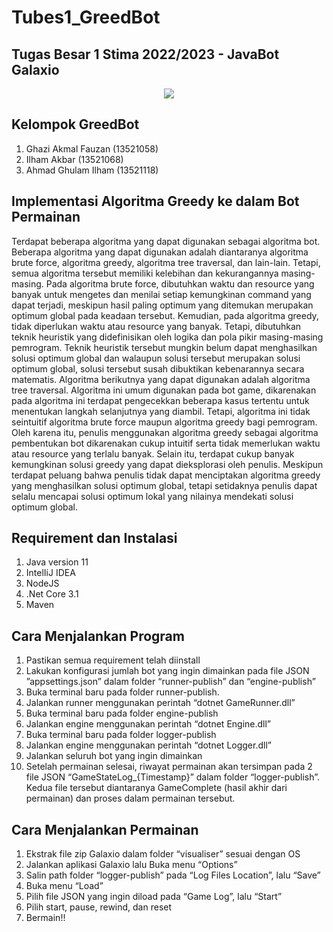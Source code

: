 # Tubes1_GreedBot
## Tugas Besar 1 Stima 2022/2023 - JavaBot Galaxio

<p align="center">
    <img src=image.png
</p>

## Kelompok GreedBot
1. Ghazi Akmal Fauzan	(13521058) 
2. Ilham Akbar			(13521068) 
3. Ahmad Ghulam Ilham   (13521118) 

## Implementasi Algoritma Greedy ke dalam Bot Permainan 

Terdapat beberapa algoritma yang dapat digunakan sebagai algoritma bot. Beberapa algoritma yang dapat digunakan adalah diantaranya algoritma brute force, algoritma greedy, algoritma tree traversal, dan lain-lain. Tetapi, semua algoritma tersebut memiliki kelebihan dan kekurangannya masing-masing. Pada algoritma brute force, dibutuhkan waktu dan resource yang banyak untuk mengetes dan menilai setiap kemungkinan command yang dapat terjadi, meskipun hasil paling optimum yang ditemukan merupakan optimum global pada keadaan tersebut. Kemudian, pada algoritma greedy, tidak diperlukan waktu atau resource yang banyak. Tetapi, dibutuhkan teknik heuristik yang didefinisikan oleh logika dan pola pikir masing-masing pemrogram. Teknik heuristik tersebut mungkin belum dapat menghasilkan solusi optimum global dan walaupun solusi tersebut merupakan solusi optimum global, solusi tersebut susah dibuktikan kebenarannya secara matematis. Algoritma berikutnya yang dapat digunakan adalah algoritma tree traversal. Algoritma ini umum digunakan pada bot game, dikarenakan pada algoritma ini terdapat pengecekkan beberapa kasus tertentu untuk menentukan langkah selanjutnya yang diambil. Tetapi, algoritma ini tidak seintuitif algoritma brute force maupun algoritma greedy bagi pemrogram. Oleh karena itu, penulis menggunakan algoritma greedy sebagai algoritma pembentukan bot dikarenakan cukup intuitif serta tidak memerlukan waktu atau resource yang terlalu banyak. Selain itu, terdapat cukup banyak kemungkinan solusi greedy yang dapat dieksplorasi oleh penulis. Meskipun terdapat peluang bahwa penulis tidak dapat menciptakan algoritma greedy yang menghasilkan solusi optimum global, tetapi setidaknya penulis dapat selalu mencapai solusi optimum lokal yang nilainya mendekati solusi optimum global. 

## Requirement dan Instalasi
1. Java version 11
2. IntelIiJ IDEA
3. NodeJS
4. .Net Core 3.1
5. Maven

## Cara Menjalankan Program
1. Pastikan semua requirement telah diinstall
2. Lakukan konfigurasi jumlah bot yang ingin dimainkan pada file JSON ”appsettings.json” dalam folder “runner-publish” dan “engine-publish”
3. Buka terminal baru pada folder runner-publish.
4. Jalankan runner menggunakan perintah “dotnet GameRunner.dll”
5. Buka terminal baru pada folder engine-publish
6. Jalankan engine menggunakan perintah “dotnet Engine.dll”
7. Buka terminal baru pada folder logger-publish
8. Jalankan engine menggunakan perintah “dotnet Logger.dll”
9. Jalankan seluruh bot yang ingin dimainkan
10. Setelah permainan selesai, riwayat permainan akan tersimpan pada 2 file JSON “GameStateLog_{Timestamp}” dalam folder “logger-publish”. Kedua file tersebut diantaranya GameComplete (hasil akhir dari permainan) dan proses dalam permainan tersebut.
 
## Cara Menjalankan Permainan
1. Ekstrak file zip Galaxio dalam folder “visualiser” sesuai dengan OS 
2. Jalankan aplikasi Galaxio lalu Buka menu “Options”
3. Salin path folder “logger-publish” pada “Log Files Location”, lalu “Save”
4. Buka menu “Load”
5. Pilih file JSON yang ingin diload pada “Game Log”, lalu “Start”
6. Pilih start, pause, rewind, dan reset
7. Bermain!!


